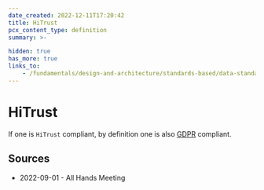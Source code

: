 ```yaml
---
date_created: 2022-12-11T17:20:42
title: HiTrust
pcx_content_type: definition
summary: >-

hidden: true
has_more: true
links_to:
    - /fundamentals/design-and-architecture/standards-based/data-standards/gdpr
---
```


# HiTrust

If one is `HiTrust` compliant, by definition one is also [GDPR](/fundamentals/design-and-architecture/standards-based/data-standards/gdpr) compliant.

## Sources

-   2022-09-01 - All Hands Meeting

